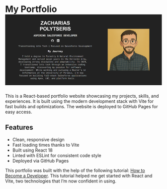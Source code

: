 # My Portfolio ![App Homepage](https://github.com/ImZaharias/My-Portfolio/blob/main/Hero.png)

This is a React-based portfolio website showcasing my projects, skills, and experiences. It is built using the modern development stack with Vite for fast builds and optimizations. The website is deployed to GitHub Pages for easy access.

## Features

- Clean, responsive design
- Fast loading times thanks to Vite
- Built using React 18
- Linted with ESLint for consistent code style
- Deployed via GitHub Pages

This portfolio was built with the help of the following tutorial: [How to Become a Developer](https://www.youtube.com/watch?v=ZpIel9cv4Jk&t=7281s). This tutorial helped me get started with React and Vite, two technologies that I’m now confident in using.
